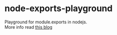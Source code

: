 # node-exports-playground
Playground for module.exports in nodejs.  
More info read [this blog](https://medium.com/@blackSource/%E0%B8%A1%E0%B8%B2-hack-%E0%B9%80%E0%B8%82%E0%B9%89%E0%B8%B2%E0%B9%83%E0%B8%88-module-exports-%E0%B9%83%E0%B8%99-node-js-%E0%B8%81%E0%B8%B1%E0%B8%99%E0%B9%80%E0%B8%96%E0%B8%AD%E0%B8%B0-95f42a925c5f)
